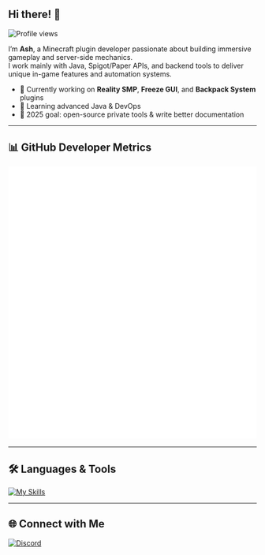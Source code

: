 ## Hi there! 👋

![Profile views](https://komarev.com/ghpvc/?username=Ash-Studio&style=for-the-badge)

I’m **Ash**, a Minecraft plugin developer passionate about building immersive gameplay and server-side mechanics.  
I work mainly with Java, Spigot/Paper APIs, and backend tools to deliver unique in-game features and automation systems.

- 🔭 Currently working on **Reality SMP**, **Freeze GUI**, and **Backpack System** plugins  
- 🌱 Learning advanced Java & DevOps  
- 🎯 2025 goal: open-source private tools & write better documentation

---

## 📊 GitHub Developer Metrics

![Metrics](https://raw.githubusercontent.com/Ash-Studio/Ash-Studio/main/github-metrics.svg)

---

## 🛠️ Languages & Tools

[![My Skills](https://skillicons.dev/icons?i=java,maven,gradle,spigot,mysql,nodejs,python,bash,git,github,vscode,idea,docker,ubuntu)](https://skillicons.dev)

---

## 🌐 Connect with Me

[![Discord](https://img.shields.io/badge/As_h_-%238C9EFF.svg?style=for-the-badge&logo=discord&logoColor=white)](https://discord.com/users/832916983045292062)
